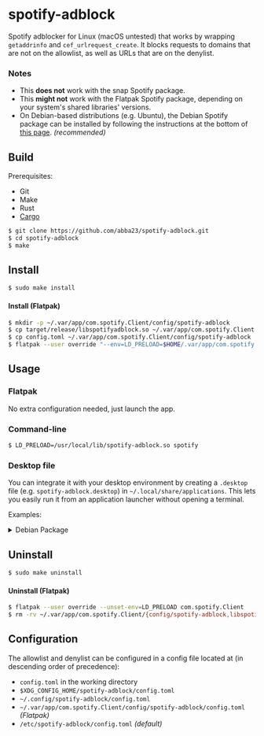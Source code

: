 # spotify-adblock
Spotify adblocker for Linux (macOS untested) that works by wrapping `getaddrinfo` and `cef_urlrequest_create`. It blocks requests to domains that are not on the allowlist, as well as URLs that are on the denylist.

### Notes
* This **does not** work with the snap Spotify package.
* This **might not** work with the Flatpak Spotify package, depending on your system's shared libraries' versions.
* On Debian-based distributions (e.g. Ubuntu), the Debian Spotify package can be installed by following the instructions at the bottom of [this page](https://www.spotify.com/us/download/linux/). *(recommended)*

## Build
Prerequisites:
* Git
* Make
* Rust
* [Cargo](https://doc.rust-lang.org/cargo/)

```bash
$ git clone https://github.com/abba23/spotify-adblock.git
$ cd spotify-adblock
$ make
```

## Install
```bash
$ sudo make install
```

#### Install (Flatpak)
```bash
$ mkdir -p ~/.var/app/com.spotify.Client/config/spotify-adblock
$ cp target/release/libspotifyadblock.so ~/.var/app/com.spotify.Client
$ cp config.toml ~/.var/app/com.spotify.Client/config/spotify-adblock
$ flatpak --user override "--env=LD_PRELOAD=$HOME/.var/app/com.spotify.Client/libspotifyadblock.so" com.spotify.Client
```

## Usage

### Flatpak

No extra configuration needed, just launch the app.

### Command-line
```bash
$ LD_PRELOAD=/usr/local/lib/spotify-adblock.so spotify
```

### Desktop file
You can integrate it with your desktop environment by creating a `.desktop` file (e.g. `spotify-adblock.desktop`) in `~/.local/share/applications`. This lets you easily run it from an application launcher without opening a terminal.

Examples:

<details> 
  <summary>Debian Package</summary>
  <p>

```ini
[Desktop Entry]
Type=Application
Name=Spotify (adblock)
GenericName=Music Player
Icon=spotify-client
TryExec=spotify
Exec=env LD_PRELOAD=/usr/local/lib/spotify-adblock.so spotify %U
Terminal=false
MimeType=x-scheme-handler/spotify;
Categories=Audio;Music;Player;AudioVideo;
StartupWMClass=spotify
```
  </p>
</details>

## Uninstall
```bash
$ sudo make uninstall
```

#### Uninstall (Flatpak)
```bash
$ flatpak --user override --unset-env=LD_PRELOAD com.spotify.Client
$ rm -rv ~/.var/app/com.spotify.Client/{config/spotify-adblock,libspotifyadblock.so}
```

## Configuration
The allowlist and denylist can be configured in a config file located at (in descending order of precedence):
* `config.toml` in the working directory
* `$XDG_CONFIG_HOME/spotify-adblock/config.toml`
* `~/.config/spotify-adblock/config.toml`
* `~/.var/app/com.spotify.Client/config/spotify-adblock/config.toml` *(Flatpak)*
* `/etc/spotify-adblock/config.toml` *(default)*
